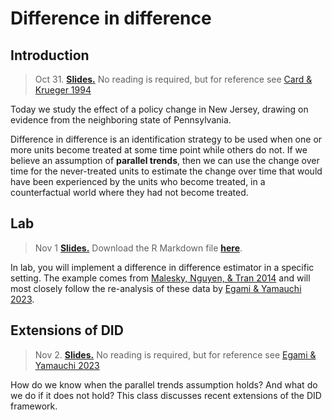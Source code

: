 
# Difference in difference

## Introduction

> Oct 31. [**Slides.**](assets/slides/9-1_did.pdf) No reading is required, but for reference see [Card \& Krueger 1994](https://davidcard.berkeley.edu/papers/njmin-aer.pdf)

Today we study the effect of a policy change in New Jersey, drawing on evidence from the neighboring state of Pennsylvania.

Difference in difference is an identification strategy to be used when one or more units become treated at some time point while others do not. If we believe an assumption of **parallel trends**, then we can use the change over time for the never-treated units to estimate the change over time that would have been experienced by the units who become treated, in a counterfactual world where they had not become treated.

## Lab

> Nov 1 [**Slides.**](assets/discussions/DIDdiscussion.pdf) Download the
R Markdown file [**here**](assets/discussions/DID-discussion.Rmd).

In lab, you will implement a difference in difference estimator in a specific setting. The example comes from [Malesky, Nguyen, \& Tran 2014](https://doi.org/10.1017/S0003055413000580) and will most closely follow the re-analysis of these data by [Egami \& Yamauchi 2023](https://doi.org/10.1017/pan.2022.8).

## Extensions of DID

> Nov 2. [**Slides.**](assets/slides/9-2_did_extensions.pdf) No reading is required, but for reference see [Egami \& Yamauchi 2023](https://doi.org/10.1017/pan.2022.8)

How do we know when the parallel trends assumption holds? And what do we do if it does not hold? This class discusses recent extensions of the DID framework.


